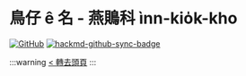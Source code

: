 # 鳥仔 ê 名 - 燕鵙科 ìnn-kio̍k-kho

[![GitHub](https://img.shields.io/badge/GitHub-black?logo=github)](https://github.com/siansiansu/tsiau-a-e-mia)
[![hackmd-github-sync-badge](https://hackmd.io/2dfaPppCTqirisL_UsN-Yw/badge)](https://hackmd.io/2dfaPppCTqirisL_UsN-Yw)

:::warning
[< 轉去頭頁](https://hackmd.io/@siansiansu/Hy4VzNvha)
:::
